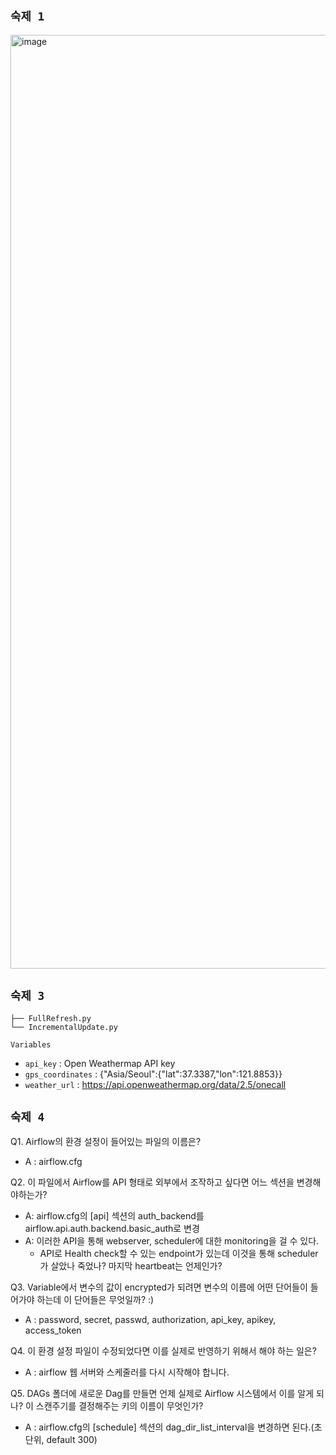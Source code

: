 ## `숙제 1`
<img width="1494" alt="image" src="https://user-images.githubusercontent.com/95852887/232301071-52423cc2-7236-4ceb-8c0f-795448bb5b56.png">

## `숙제 3`
```
├── FullRefresh.py
└── IncrementalUpdate.py
```
`Variables`
- `api_key` : Open Weathermap API key
- `gps_coordinates` : {"Asia/Seoul":{"lat":37.3387,"lon":121.8853}}
- `weather_url` : https://api.openweathermap.org/data/2.5/onecall


## `숙제 4`
Q1. Airflow의 환경 설정이 들어있는 파일의 이름은?
 - A : airflow.cfg

Q2. 이 파일에서 Airflow를 API 형태로 외부에서 조작하고 싶다면 어느 섹션을
변경해야하는가?
 - A: airflow.cfg의 \[api\] 섹션의 auth_backend를 airflow.api.auth.backend.basic_auth로 변경
 - A: 이러한 API을 통해 webserver, scheduler에 대한 monitoring을 걸 수 있다.
   - API로 Health check할 수 있는 endpoint가 있는데 이것을 통해 scheduler가 살았나 죽었나? 마지막 heartbeat는 언제인가?

Q3. Variable에서 변수의 값이 encrypted가 되려면 변수의 이름에 어떤 단어들이
들어가야 하는데 이 단어들은 무엇일까? :)
 - A : password, secret, passwd, authorization, api_key, apikey, access_token

Q4. 이 환경 설정 파일이 수정되었다면 이를 실제로 반영하기 위해서 해야 하는
일은?
 - A : airflow 웹 서버와 스케줄러를 다시 시작해야 합니다.

Q5. DAGs 폴더에 새로운 Dag를 만들면 언제 실제로 Airflow 시스템에서 이를 알게
되나? 이 스캔주기를 결정해주는 키의 이름이 무엇인가?
 - A : airflow.cfg의 \[schedule\] 섹션의 dag_dir_list_interval을 변경하면 된다.(초 단위, default 300)
